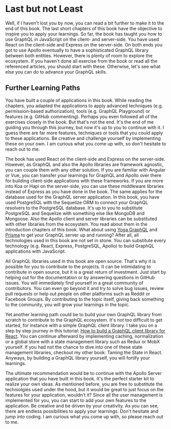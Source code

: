 # Last but not Least

Well, if I haven't lost you by now, you can read a bit further to make it to the end of this book. The last short chapters of this book have the objective to inspire you to apply your learnings. So far, the book has taught you how to use GraphQL in JavaScript on the client- and server-side. You have used React on the client-side and Express on the server-side. On both ends you got to use Apollo eventually to have a sophisticated GraphQL library between both entities. However, there is plenty of room to explore the ecosystem. If you haven't done all exercise from the book or read all the referenced articles, you should start with these. Otherwise, let's see what else you can do to advance your GraphQL skills.

## Further Learning Paths

You have built a couple of applications in this book. While reading the chapters, you adapted the applications to apply advanced techniques (e.g. permission-based authorization), tools (e.g. GraphQL Playground) or features (e.g. GitHub commenting). Perhaps you even followed all of the exercises closely in the book. But that's not the end. It's the end of me guiding you through this journey, but now it's up to you to continue with it. I guess there are far more features, techniques or tools that you could apply to these applications. Be creative and challenge yourself by implementing these on your own. I am curious what you come up with, so don't hesitate to reach out to me.

The book has used React on the client-side and Express on the server-side. However, as GraphQL and also the Apollo libraries are framework agnostic, you can couple them with any other solution. If you are familiar with Angular or Vue, you can transfer your learnings for GraphQL and Apollo over there for building client-side applications with these frameworks. If you are more into Koa or Hapi on the server-side, you can use these middleware libraries instead of Express as you have done in the book. The same applies for the database used for the GraphQL server application. In this book, you have used PostgreSQL with the Sequelize ORM to connect your GraphQL resolvers to the PostgreSQL database. It's up to you to substitute PostgreSQL and Sequelize with something else like MongoDB and Mongoose. Also the Apollo client and server libraries can be substituted with other libraries from the ecosystem. You read about them in the introduction chapters of this book. What about using [Yoga GraphQL](https://github.com/prisma/graphql-yoga) and [Prisma](https://www.prisma.io/) to get your GraphQL server up and running? After all, all technologies used in this book are not set in stone. You can substitute every technology (e.g. React, Express, PostgreSQL, Apollo) to build GraphQL applications with JavaScript.

All GraphQL libraries used in this book are open source. That's why it is possible for you to contribute to the projects. It can be intimidating to contribute in open source, but it is a great return of investment. Just start by helping out for the documentation or by answering questions in GitHub issues. You will immediately find yourself in a great community of contributors. You can even go beyond it and try to solve bug issues, review pull requests or help out people on other platforms such as Reddit or Facebook Groups. By contributing to the topic itself, giving back something to the community, you will grow your learnings in the topic.

Yet another learning path could be to build your own GraphQL library from scratch to contribute to the GraphQL ecosystem. It's not too difficult to get started, for instance with a simple GraphQL client library. I take you on a step by step journey in this tutorial: [How to build a GraphQL client library for React](https://www.robinwieruch.de/react-graphql-client-library/). You can continue afterward by implementing caching, normalization or a global store with a state management library such as Redux or MobX yourself. If you had not the chance to dive into one of these state management libraries, checkout my other book: Taming the State in React. Anyways, by building a GraphQL library yourself, you will fortify your learnings.

The ultimate recommendation would be to continue with the Apollo Server application that you have built in this book. It's the perfect starter kit to realize your own ideas. As mentioned before, you are free to substitute the techniolgies used under the hood, but it would be great to just focus on the features for your application, wouldn't it? Since all the user management is implemented for you, you can start to add your own features to the application. Be creative and be driven by your creativity. As you can see, there are endless possibilities to apply your learnings. Don't hesitate and jump into coding. I am curious what you come up with, so please reach out to me.
